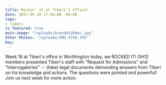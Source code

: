 ```yaml
---
title: Rockin' it at Tiberi's office!
date: 2017-05-18 17:56:00 -04:00
tags:
- tiberi
is featured: true
main-image: "/uploads/brenda%20doc.jpg"
Other Photos: "/uploads/IMG_4750.JPG"
Key: 
---
```


Week 16 at Tiberi's office in Worthington today, we ROCKED IT! OH12 members presented Tiberi's staff with "Request for Admissions" and "Interrogatories" -- (fake) legal documents demanding answers from Tiberi on his knowledge and actions. The questions were pointed and powerful! Join us next week for more action. 